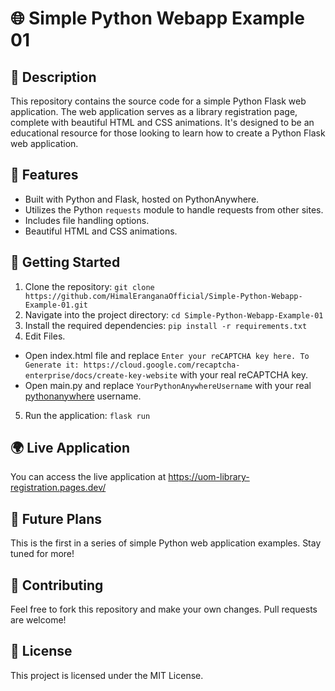 # 🌐 Simple Python Webapp Example 01

## 📝 Description
This repository contains the source code for a simple Python Flask web application. The web application serves as a library registration page, complete with beautiful HTML and CSS animations. It's designed to be an educational resource for those looking to learn how to create a Python Flask web application.

## 🚀 Features
- Built with Python and Flask, hosted on PythonAnywhere.
- Utilizes the Python `requests` module to handle requests from other sites.
- Includes file handling options.
- Beautiful HTML and CSS animations.

## 🎯 Getting Started
1. Clone the repository: `git clone https://github.com/HimalEranganaOfficial/Simple-Python-Webapp-Example-01.git`
2. Navigate into the project directory: `cd Simple-Python-Webapp-Example-01`
3. Install the required dependencies: `pip install -r requirements.txt`
4. Edit Files.
  - Open index.html file and replace `Enter your reCAPTCHA key here. To Generate it: https://cloud.google.com/recaptcha-enterprise/docs/create-key-website` with your real reCAPTCHA key.
  - Open main.py and replace `YourPythonAnywhereUsername` with your real [pythonanywhere](https://www.pythonanywhere.com/) username.
5. Run the application: `flask run`

## 🌍 Live Application
You can access the live application at https://uom-library-registration.pages.dev/

## 🔮 Future Plans
This is the first in a series of simple Python web application examples. Stay tuned for more!

## 🤝 Contributing
Feel free to fork this repository and make your own changes. Pull requests are welcome!

## 📄 License
This project is licensed under the MIT License.
